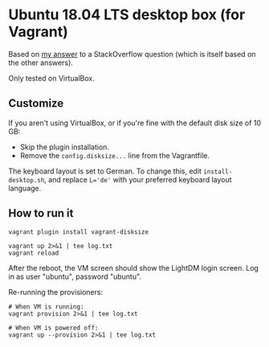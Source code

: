 # Ubuntu 18.04 LTS desktop box (for Vagrant)

Based on [my answer](https://stackoverflow.com/questions/18878117/using-vagrant-to-run-virtual-machines-with-desktop-environment/53363591#53363591) to a StackOverflow question (which is itself based on the other answers).

Only tested on VirtualBox.

## Customize

If you aren't using VirtualBox, or if you're fine with the default disk size of 10 GB:

- Skip the plugin installation.
- Remove the `config.disksize...` line from the Vagrantfile.

The keyboard layout is set to German.
To change this, edit `install-desktop.sh`, and replace `L='de'` with your preferred keyboard layout language.

## How to run it

```
vagrant plugin install vagrant-disksize

vagrant up 2>&1 | tee log.txt
vagrant reload
```

After the reboot, the VM screen should show the LightDM login screen.
Log in as user "ubuntu", password "ubuntu".

Re-running the provisioners:

```
# When VM is running:
vagrant provision 2>&1 | tee log.txt

# When VM is powered off:
vagrant up --provision 2>&1 | tee log.txt
```

